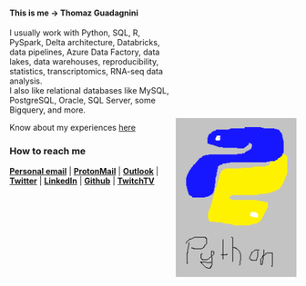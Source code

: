 
<img src="https://github.com/ThomazGR/ThomazGR/blob/main/python.png"
     alt="python_hand_made"
     style="margin-top:200px;"
     height="280px"
     align="right" />

<h4 align="left">This is me -> Thomaz Guadagnini</h4>

I usually work with Python, SQL, R, PySpark, Delta architecture, Databricks, data pipelines, Azure Data Factory, data lakes, data warehouses, reproducibility, statistics, transcriptomics, RNA-seq data analysis. <br> I also like relational databases like MySQL, PostgreSQL, Oracle, SQL Server, some Bigquery, and more.

Know about my experiences [here](https://thomazgr.github.io/vitae.html)

<!---### Technologies that I like to play with

<div style="display: inline_block";>
     <img align="center" alt="thomaz-python" width="30px"
        src="https://raw.githubusercontent.com/github/explore/80688e429a7d4ef2fca1e82350fe8e3517d3494d/topics/python/python.png">
     <img align="center" alt="thomaz-r" width="30px"
        src="https://raw.githubusercontent.com/github/explore/80688e429a7d4ef2fca1e82350fe8e3517d3494d/topics/r/r.png">
     <img align="center" alt="thomaz-bash" width="40px"
        src="https://img.icons8.com/plasticine/100/000000/bash.png">
     <img align="center" alt="thomaz-git" width="30px"
        src="https://www.vectorlogo.zone/logos/git-scm/git-scm-icon.svg">
     <img align="center" alt="thomaz-mysql" width="30px"
        src="https://www.vectorlogo.zone/logos/mysql/mysql-icon.svg">
     <img align="center" alt="thomaz-psql" width="30px"
        src="https://raw.githubusercontent.com/github/explore/80688e429a7d4ef2fca1e82350fe8e3517d3494d/topics/postgresql/postgresql.png">
     <img align="center" alt="thomaz-ubuntu" width="30px"
        src="https://raw.githubusercontent.com/github/explore/80688e429a7d4ef2fca1e82350fe8e3517d3494d/topics/ubuntu/ubuntu.png">
     
     
</div>

### Currently learning

<div style="display: inline_block";>
     <img align="center" alt="thomaz-databricks" width="20px"
        src="https://www.vectorlogo.zone/logos/databricks/databricks-icon.svg">
     <img align="center" alt="thomaz-azure" width="30px"
        src="https://www.vectorlogo.zone/logos/microsoft_azure/microsoft_azure-icon.svg">
     <img align="center" alt="thomaz-spark" width="80px"
        src="https://www.vectorlogo.zone/logos/apache_spark/apache_spark-ar21.svg">
     <img align="center" alt="thomaz-bq" width="30px"
        src="https://www.vectorlogo.zone/logos/google_bigquery/google_bigquery-icon.svg">
     
     
</div>-->

### How to reach me
[**Personal email**](mailto:thomaz@vivaldi.net) | [**ProtonMail**](mailto:ramalheira@protonmail.com) | [**Outlook**](mailto:thomazgr@outlook.com.br) | [**Twitter**](https://twitter.com/thomazgr1) | [**LinkedIn**](https://www.linkedin.com/in/thomazgr/) | [**Github**](https://github.com/ThomazGR) | [**TwitchTV**](https://twitch.tv/oddie1)
